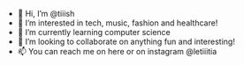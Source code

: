 - 👋 Hi, I’m @tiiish
- 👀 I’m interested in tech, music, fashion and healthcare!
- 🌱 I’m currently learning computer science
- 💞️ I’m looking to collaborate on anything fun and interesting!
- 📫 You can reach me on here or on instagram @letiiitia

<!---
tiiish/tiiish is a ✨ special ✨ repository because its `README.md` (this file) appears on your GitHub profile.
You can click the Preview link to take a look at your changes.
--->
